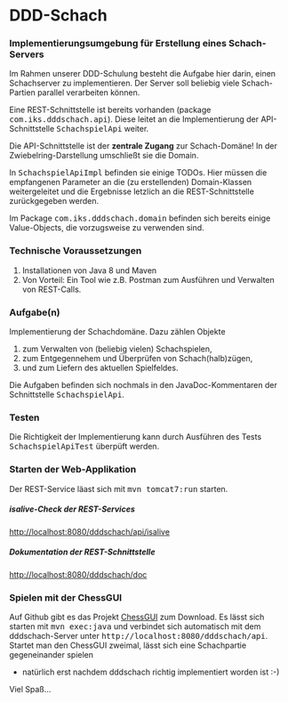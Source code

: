 # DDD-Schach
### Implementierungsumgebung für Erstellung eines Schach-Servers
Im Rahmen unserer DDD-Schulung besteht die Aufgabe hier darin, einen Schachserver zu
implementieren. Der Server soll beliebig viele Schach-Partien parallel verarbeiten 
können. 

Eine REST-Schnittstelle ist bereits vorhanden (package <tt>com.iks.dddschach.api</tt>).
Diese leitet an die Implementierung der API-Schnittstelle <tt>SchachspielApi</tt>
weiter.

Die API-Schnittstelle ist der **zentrale Zugang** zur Schach-Domäne! In der 
Zwiebelring-Darstellung umschließt sie die Domain.

In <tt>SchachspielApiImpl</tt> befinden sie einige TODOs. Hier müssen die empfangenen Parameter an die 
(zu erstellenden) Domain-Klassen weitergeleitet und die Ergebnisse letzlich an die 
REST-Schnittstelle zurückgegeben werden. 
 
Im Package <tt>com.iks.dddschach.domain</tt> befinden sich bereits einige 
Value-Objects, die vorzugsweise zu verwenden sind. 
 
### Technische Voraussetzungen
1. Installationen von Java 8 und Maven
2. Von Vorteil: Ein Tool wie z.B. Postman zum Ausführen und Verwalten von REST-Calls.
 
### Aufgabe(n)
Implementierung der Schachdomäne. Dazu zählen Objekte

1. zum Verwalten von (beliebig vielen) Schachspielen, 
2. zum Entgegennehem und Überprüfen von Schach(halb)zügen, 
3. und zum Liefern des aktuellen Spielfeldes.

Die Aufgaben befinden sich nochmals in den JavaDoc-Kommentaren der Schnittstelle 
<tt>SchachspielApi</tt>.

### Testen

Die Richtigkeit der Implementierung kann durch Ausführen des Tests 
<tt>SchachspielApiTest</tt> überpüft werden.

### Starten der Web-Applikation
Der REST-Service läast sich mit <tt>mvn tomcat7:run</tt> starten. 

##### isalive-Check der REST-Services
<a href="http://localhost:8080/dddschach/api/isalive">http://localhost:8080/dddschach/api/isalive</a>

##### Dokumentation der REST-Schnittstelle
<a href="http://localhost:8080/dddschach/doc">http://localhost:8080/dddschach/doc</a>

### Spielen mit der ChessGUI
Auf Github gibt es das Projekt
<a href="https://github.com/domainevent/chessgui">ChessGUI</a> zum Download.
Es lässt sich starten mit <tt>mvn exec:java</tt> und verbindet sich automatisch mit dem 
dddschach-Server unter <tt>http://localhost:8080/dddschach/api</tt>. 
Startet man den ChessGUI zweimal, lässt sich eine Schachpartie gegeneinander spielen 
- natürlich erst nachdem dddschach richtig implementiert worden ist :-)

Viel Spaß...